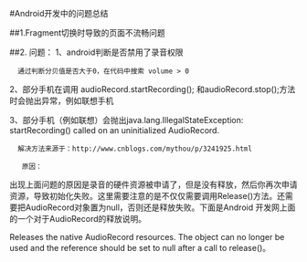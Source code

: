 #Android开发中的问题总结

##1.Fragment切换时导致的页面不流畅问题

##2. 问题：
1、android判断是否禁用了录音权限

      通过判断分贝值是否大于0，在代码中搜索 volume > 0

2、部分手机在调用 audioRecord.startRecording(); 和audioRecord.stop();方法时会抛出异常，例如联想手机

3、部分手机（例如联想）会抛出java.lang.IllegalStateException: startRecording() called on an uninitialized AudioRecord.

      解决方法来源于：http://www.cnblogs.com/mythou/p/3241925.html

       原因：

       

出现上面问题的原因是录音的硬件资源被申请了，但是没有释放，然后你再次申请资源，导致初始化失败。这里需要注意的是不仅仅需要调用Release()方法。还需要把AudioRecord对象置为null，否则还是释放失败。下面是Android 开发网上面的一个对于AudioRecord的释放说明。

Releases the native AudioRecord resources. The object can no longer be used and the reference should be set to null after a call to release()。
